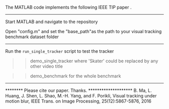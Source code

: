 The MATLAB code implements the following IEEE TIP paper <Visual Tracking under Motion Blur>.

********************************************
Start MATLAB and navigate to the repository
   
Open "config.m" and set the "base_path"as the path to your visual tracking benchmark dataset folder 


********************************************
Run the `run_single_tracker` script to test the tracker

>> demo_single_tracker
where 'Skater' could be replaced by any other video title 

>> demo_benchmark for the whole benchmark

*************************************************************************
******** Please cite our paper. Thanks. ********************
B. Ma, L. Huang, J. Shen, L. Shao, M.-H. Yang, and F. Porikli, 
Visual tracking under motion blur, 
IEEE Trans. on Image Processing, 25(12):5867-5876, 2016
